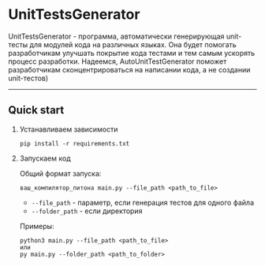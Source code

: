 # UnitTestsGenerator

UnitTestsGenerator - программа, автоматически генерирующая unit-тесты для модулей кода на различных языках. Она будет помогать разработчикам улучшать покрытие кода тестами и тем самым ускорять процесс разработки. Надеемся, AutoUnitTestGenerator поможет разработчикам сконцентрироваться на написании кода, а не создании unit-тестов)

---

## Quick start
1. Устанавливаем зависимости

    ```
    pip install -r requirements.txt
    ```
   
2. Запускаем код

    Общий формат запуска: 
    ```
    ваш_компилятор_питона main.py --file_path <path_to_file>
    ```

   - `--file_path` - параметр, если генерация тестов для одного файла
   - `--folder_path` - если директория

    Примеры:

    ```
   python3 main.py --file_path <path_to_file>
   или
   py main.py --folder_path <path_to_folder>
   ```